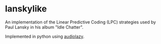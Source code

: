 # lanskylike
An implementation of the Linear Predictive Coding (LPC) strategies used by Paul Lansky in his album "Idle Chatter".

Implemented in python using [audiolazy](https://github.com/danilobellini/audiolazy).
